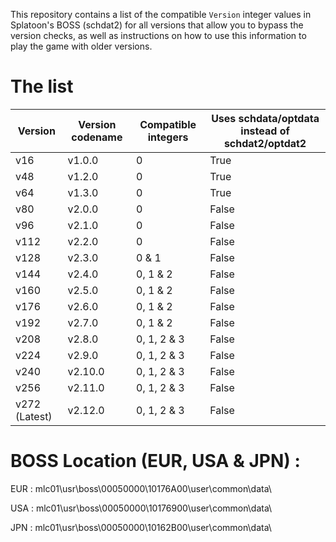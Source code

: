 This repository contains a list of the compatible `Version` integer values in Splatoon's BOSS (schdat2) for all versions that allow you to bypass the version checks, as well as instructions on how to use this information to play the game with older versions.

# The list

| Version | Version codename | Compatible integers | Uses schdata/optdata instead of schdat2/optdat2
| - | - | - | - |
| v16 | v1.0.0 | 0 | True |
| v48 | v1.2.0 | 0 | True |
| v64 | v1.3.0 | 0 | True |
| v80 | v2.0.0 | 0 | False |
| v96 | v2.1.0 | 0 | False |
| v112 | v2.2.0 | 0 | False |
| v128 | v2.3.0 | 0 & 1 | False |
| v144 | v2.4.0 | 0, 1 & 2 | False |
| v160 | v2.5.0 | 0, 1 & 2 | False |
| v176 | v2.6.0 | 0, 1 & 2 | False |
| v192 | v2.7.0 | 0, 1 & 2 | False |
| v208 | v2.8.0 | 0, 1, 2 & 3 | False |
| v224 | v2.9.0 | 0, 1, 2 & 3 | False |
| v240 | v2.10.0 | 0, 1, 2 & 3 | False |
| v256 | v2.11.0 | 0, 1, 2 & 3 | False |
| v272 (Latest) | v2.12.0 | 0, 1, 2 & 3 | False |

# BOSS Location (EUR, USA & JPN) : 

EUR : mlc01\usr\boss\00050000\10176A00\user\common\data\

USA : mlc01\usr\boss\00050000\10176900\user\common\data\

JPN : mlc01\usr\boss\00050000\10162B00\user\common\data\
